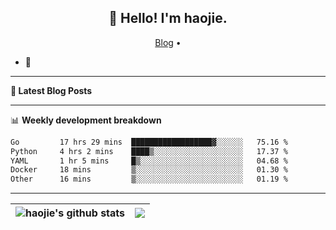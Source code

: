 <h2 align="center">👋 Hello! I'm haojie.</h2>
<p align="center">
  <a href="https://aoyouer.com">Blog</a> •
</p>


- 🔭 


-------

**📝 Latest Blog Posts**


-------

📊 **Weekly development breakdown**
<!--START_SECTION:waka-->

```txt
Go         17 hrs 29 mins  ██████████████████▓░░░░░░   75.16 %
Python     4 hrs 2 mins    ████▒░░░░░░░░░░░░░░░░░░░░   17.37 %
YAML       1 hr 5 mins     █▒░░░░░░░░░░░░░░░░░░░░░░░   04.68 %
Docker     18 mins         ▒░░░░░░░░░░░░░░░░░░░░░░░░   01.30 %
Other      16 mins         ▒░░░░░░░░░░░░░░░░░░░░░░░░   01.19 %
```

<!--END_SECTION:waka-->

-------



| <img align="center" src="https://github-readme-stats.vercel.app/api?username=haojie06&show_icons=true&theme=graywhite&show_icons=true&count_private=true&include_all_commits=true&hide_border=true" alt="haojie's github stats" /> | <img align="center" src="https://github-readme-stats.vercel.app/api/top-langs/?username=haojie06&layout=compact&theme=graywhite&hide_border=true&hide=css,html" /> |
| ------------- | ------------- |


